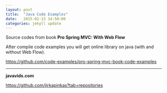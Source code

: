 ```yaml
---
layout: post
title:  "Java Code Examples"
date:   2015-02-15 14:50:00
categories: jekyll update
---
```




Source codes from book <strong>Pro Spring MVC: With Web Flow</strong><br/>

After compile code examples you will get online library on java (with and without Web Flow).  

https://github.com/code-examples/pro-spring-mvc-book-code-examples

<hr/>

<strong>javavids.com</strong>

https://github.com/jirkapinkas?tab=repositories
